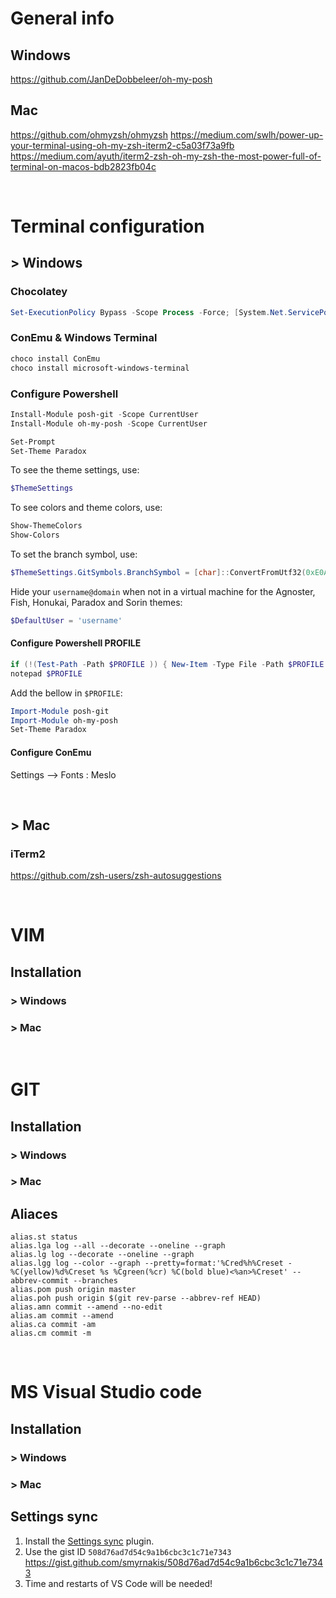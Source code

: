 # General info
## Windows
https://github.com/JanDeDobbeleer/oh-my-posh

## Mac
https://github.com/ohmyzsh/ohmyzsh
https://medium.com/swlh/power-up-your-terminal-using-oh-my-zsh-iterm2-c5a03f73a9fb
https://medium.com/ayuth/iterm2-zsh-oh-my-zsh-the-most-power-full-of-terminal-on-macos-bdb2823fb04c

<br>

# Terminal configuration
## > Windows
### Chocolatey
``` ps1
Set-ExecutionPolicy Bypass -Scope Process -Force; [System.Net.ServicePointManager]::SecurityProtocol = [System.Net.ServicePointManager]::SecurityProtocol -bor 3072; iex ((New-Object System.Net.WebClient).DownloadString('https://chocolatey.org/install.ps1'))
```

### ConEmu & Windows Terminal
``` ps1
choco install ConEmu
choco install microsoft-windows-terminal
```

### Configure Powershell
``` ps1
Install-Module posh-git -Scope CurrentUser
Install-Module oh-my-posh -Scope CurrentUser
```
``` ps1
Set-Prompt
Set-Theme Paradox
```

To see the theme settings, use:
``` ps1
$ThemeSettings
```

To see colors and theme colors, use:
``` ps1
Show-ThemeColors
Show-Colors
```

To set the branch symbol, use:
``` ps1
$ThemeSettings.GitSymbols.BranchSymbol = [char]::ConvertFromUtf32(0xE0A0)
```

Hide your `username@domain` when not in a virtual machine for the Agnoster, Fish, Honukai, Paradox and Sorin themes:
``` ps1
$DefaultUser = 'username'
```

#### Configure Powershell PROFILE
``` ps1
if (!(Test-Path -Path $PROFILE )) { New-Item -Type File -Path $PROFILE -Force }
notepad $PROFILE
```
Add the bellow in `$PROFILE`:
``` ps1
Import-Module posh-git
Import-Module oh-my-posh
Set-Theme Paradox
```

#### Configure ConEmu
Settings --> Fonts : Meslo

<br>

## > Mac
### iTerm2


https://github.com/zsh-users/zsh-autosuggestions

<br>

# VIM
## Installation
### > Windows


### > Mac

<br>

# GIT
## Installation
### > Windows

### > Mac


## Aliaces
``` git
alias.st status
alias.lga log --all --decorate --oneline --graph
alias.lg log --decorate --oneline --graph
alias.lgg log --color --graph --pretty=format:'%Cred%h%Creset -%C(yellow)%d%Creset %s %Cgreen(%cr) %C(bold blue)<%an>%Creset' --abbrev-commit --branches
alias.pom push origin master
alias.poh push origin $(git rev-parse --abbrev-ref HEAD)
alias.amn commit --amend --no-edit
alias.am commit --amend
alias.ca commit -am
alias.cm commit -m
```

<br>

# MS Visual Studio code
## Installation
### > Windows

### > Mac

## Settings sync
1) Install the [Settings sync](https://marketplace.visualstudio.com/items?itemName=Shan.code-settings-sync) plugin.
2) Use the gist ID `508d76ad7d54c9a1b6cbc3c1c71e7343`
https://gist.github.com/smyrnakis/508d76ad7d54c9a1b6cbc3c1c71e7343
3) Time and restarts of VS Code will be needed!
